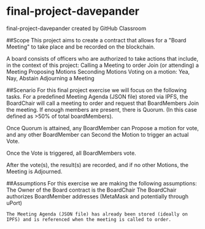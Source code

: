 # final-project-davepander
final-project-davepander created by GitHub Classroom

##Scope
This project aims to create a contract that allows for a "Board Meeting" to take place and be recorded on the blockchain.

A board consists of officers who are authorized to take actions that include, in the context of this project:
    Calling a Meeting to order
    Join (or attending) a Meeting
    Proposing Motions
    Seconding Motions
    Voting on a motion: Yea, Nay, Abstain
    Adjourning a Meeting

##Scenario
For this final project exercise we will focus on the following tasks.
  For a predefined Meeting Agenda (JSON file) stored via IPFS, the BoardChair will call a meeting to order and request that BoardMembers Join the meeting.  If enough members are present, there is Quorum.  (In this case defined as >50% of total boardMembers).

  Once Quorum is attained, any BoardMember can Propose a motion for vote, and any other BoardMember can Second the Motion to trigger an actual Vote.

  Once the Vote is triggered, all BoardMembers vote.

  After the vote(s), the result(s) are recorded, and if no other Motions, the Meeting is Adjourned.

##Assumptions
  For this exercise we are making the following assumptions:
    The Owner of the Board contract is the BoardChair
    The BoardChair authorizes BoardMember addresses (MetaMask and potentially through uPort)

    The Meeting Agenda (JSON file) has already been stored (ideally on IPFS) and is referenced when the meeting is called to order.
